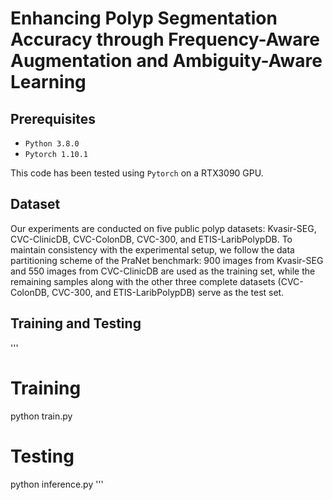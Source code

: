 # Enhancing Polyp Segmentation Accuracy through Frequency-Aware Augmentation and Ambiguity-Aware Learning

## Prerequisites
- `Python 3.8.0`
- `Pytorch 1.10.1`

This code has been tested using `Pytorch` on a RTX3090 GPU.

## Dataset

Our experiments are conducted on five public polyp datasets: Kvasir-SEG, CVC-ClinicDB, CVC-ColonDB, CVC-300, and ETIS-LaribPolypDB. To maintain consistency with the experimental setup, we follow the data partitioning scheme of the PraNet benchmark: 900 images from Kvasir-SEG and 550 images from CVC-ClinicDB are used as the training set, while the remaining samples along with the other three complete datasets (CVC-ColonDB, CVC-300, and ETIS-LaribPolypDB) serve as the test set.

## Training and Testing
'''
# Training
python train.py
# Testing
python inference.py
'''

